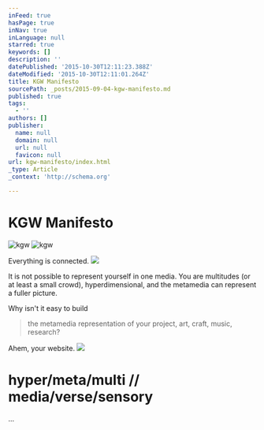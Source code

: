 ```yaml
---
inFeed: true
hasPage: true
inNav: true
inLanguage: null
starred: true
keywords: []
description: ''
datePublished: '2015-10-30T12:11:23.388Z'
dateModified: '2015-10-30T12:11:01.264Z'
title: KGW Manifesto
sourcePath: _posts/2015-09-04-kgw-manifesto.md
published: true
tags:
  - ''
authors: []
publisher:
  name: null
  domain: null
  url: null
  favicon: null
url: kgw-manifesto/index.html
_type: Article
_context: 'http://schema.org'

---
```

# KGW Manifesto
![kgw](https://the-grid-user-content.s3-us-west-2.amazonaws.com/4a6ba245-dcd6-4cdb-9ea4-db1e51072558.png)
![kgw](https://the-grid-user-content.s3-us-west-2.amazonaws.com/7051d2fd-88bf-4d1a-8dc5-33ed4d4d81f8.png)

Everything is connected.
![](https://the-grid-user-content.s3-us-west-2.amazonaws.com/61069cf8-e86d-4a4c-989c-e04e3e093644.jpg)

It is not possible to represent yourself in one media. You are multitudes (or at least a small crowd), hyperdimensional, and the metamedia can represent a fuller picture. 

Why isn't it easy to build

> the metamedia representation of your project, art, craft, music, research? 

Ahem, your website.
![](https://the-grid-user-content.s3-us-west-2.amazonaws.com/836ec8ce-e88e-4b72-b623-05af99f3080d.png)

# hyper/meta/multi // media/verse/sensory

...